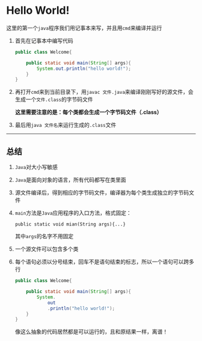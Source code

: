 # Hello World!

这里的第一个`java`程序我们用记事本来写，并且用`cmd`来编译并运行

1. 首先在记事本中编写代码

	```java
	public class Welcome{
	
		public static void main(String[] args){
			System.out.println("hello world!");
		}
	}

2. 再打开`cmd`来到当前目录下，用`javac 文件.java`来编译刚刚写好的源文件，会生成一个`文件.class`的字节码文件

	**这里需要注意的是：每个类都会生成一个字节码文件（.class）**

3. 最后用`java 文件名`来运行生成的`.class`文件

---

## 总结

1. `Java`对大小写敏感

2. `Java`是面向对象的语言，所有代码都写在类里面

3. 源文件编译后，得到相应的字节码文件，编译器为每个类生成独立的字节码文件

4. `main`方法是`Java`应用程序的入口方法，格式固定：

	`public static void mian(String args){...}`

	其中`args`的名字不用固定

5. 一个源文件可以包含多个类

6. 每个语句必须以分号结束，回车不是语句结束的标志，所以一个语句可以跨多行

	```java
	public class Welcome{
	
		public static void main(String[] args){
			System.
	            out
	            .println("hello world!");
		}
	}
	```

	像这么抽象的代码居然都是可以运行的，且和原结果一样，离谱！

